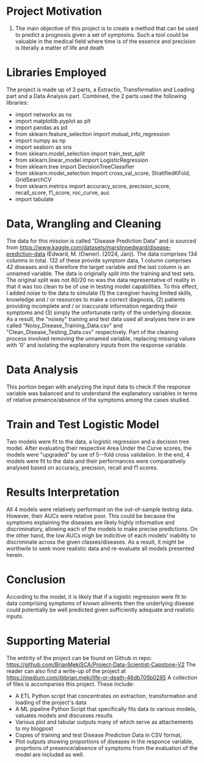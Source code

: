 

# Project Motivation
1. The main objective of this project is to create a method that can be used to predict a prognosis given a set of symptoms.
Such a tool could be valuable in the medical field where time is of the essence and precision is literally a matter of life and death

# Libraries Employed
The project is made up of 2 parts, a Extractio, Transformation and Loading part and a Data Analysis part. 
Combined, the 2 parts used the following libraries:
* import networkx as nx
* import matplotlib.pyplot as plt
* import pandas as pd
* from sklearn.feature_selection import mutual_info_regression
* import numpy as np
* import seaborn as sns
* from sklearn.model_selection import train_test_split
* from sklearn.linear_model import LogisticRegression
* from sklearn.tree import DecisionTreeClassifier
* from sklearn.model_selection import cross_val_score, StratifiedKFold, GridSearchCV
* from sklearn.metrics import accuracy_score, precision_score, recall_score, f1_score, roc_curve, auc 
* import tabulate

# Data, Wrangling and Cleaning
The data for this mission is called "Disease Prediction Data" and is sourced from https://www.kaggle.com/datasets/marslinoedward/disease-prediction-data (Edward, M. (Owner). (2024, Jan)). The data comprises 134 columns in total. 132 of these provide symptom data, 1 column comprises 42 diseases and is therefore the target variable and the last column is an unnamed variable. 
The data is originally split into the training and test sets. The original split was not 80/20 no was the data representative of reality in that it was too clean to be of use in testing model capabilities. To this effect, I added noise to the data to simulate (1) the caregiver having limited skills, knowledge and / or resources to make a correct diagnosis, (2) patients providing incomplete and / or inaccurate information regarding their symptoms and (3) simply the unfortunate rarity of the underlying disease. As a result, the "noisey" training and test data used all analyses here in are called "Noisy_Disease_Training_Data.csv" and "Clean_Disease_Testing_Data.csv" respectively.
Part of the cleaning process involved removing the unnamed variable, replacing missing values with '0' and isolating the explanatory inputs from the response variable.
 
# Data Analysis
This portion began with analyzing the input data to check if the response variable was balanced and to understand the explanatory variables in terms of relative presence/absence of the symptoms among the cases studied.

# Train and Test Logistic Model
Two models were fit to the data, a logistic regression and a decision tree model. After evaluating their respective Area Under the Curve scores, the models were "upgraded" by use of 5--fold cross validation. In the end, 4 models were fit to the data and their performances were comparatively analysed based on accuracy, precision, recall and f1 scores. 

# Results Interpretation
All 4 models were relatively performant on the out-of-sample testing data. However, their AUCs were relative poor. This could be because the symptoms explaining the diseases are likely highly informative and discriminatory, allowing each of the models to make precise predictions. On the other hand, the low AUCs migh be indicitive of each models' inability to discriminate across the given classes/diseases. As a result, it might be worthwile to seek more realistic data and re-evaluate all models presented herein.

# Conclusion
According to the model, it is likely that if a logistic regression were fit to data comprising symptoms of known ailments then the underlying disease could potentially be well predicted given sufficiently adequate and realistic inputs. 

# Supporting Material
The entirity of the project can be found on Github in repo: https://github.com/BrianMekiSCA/Project-Data-Scientist-Capstone-V2
The reader can also find a write-up of the project at https://medium.com/@brian.meki/life-or-death-46db705b0285
A collection of files is accompanies this project. These include:
* A ETL Python script that concentrates on extraction, transformation and loading of the project's data
* A ML pipeline Python Script that specifically fits data to various models, valuates models and discusses results
* Various plot and tabular outputs many of which serve as attachements to my blogpost
* Copies of training and test Disease Prediction Data in CSV format,
* Plot outputs showing proportions of diseases in the responce variable, proprtions of presence/absence of symptoms from the evaluation of the model are included as well.
